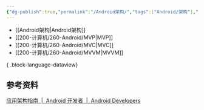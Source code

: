 ```yaml
---
{"dg-publish":true,"permalink":"/Android架构/","tags":["Android/架构"],"noteIcon":""}
---
```


- [[Android架构\|Android架构]]
- [[200-计算机/260-Android/MVP\|MVP]]
- [[200-计算机/260-Android/MVC\|MVC]]
- [[200-计算机/260-Android/MVVM\|MVVM]]

{ .block-language-dataview}


## 参考资料
[应用架构指南  |  Android 开发者  |  Android Developers](https://developer.android.com/topic/architecture?hl=zh-cn#single-source-of-truth)

